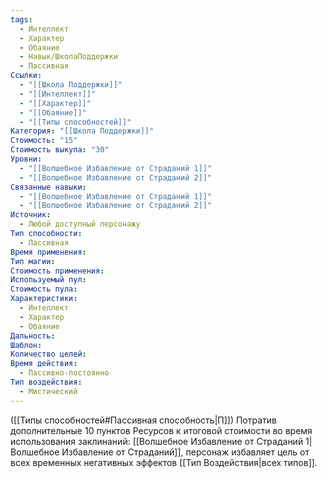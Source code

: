 ```yaml
---
tags:
  - Интеллект
  - Характер
  - Обаяние
  - Навык/ШколаПоддержки
  - Пассивная
Ссылки:
  - "[[Школа Поддержки]]"
  - "[[Интеллект]]"
  - "[[Характер]]"
  - "[[Обаяние]]"
  - "[[Типы способностей]]"
Категория: "[[Школа Поддержки]]"
Стоимость: "15"
Стоимость выкупа: "30"
Уровни:
  - "[[Волшебное Избавление от Страданий 1]]"
  - "[[Волшебное Избавление от Страданий 2]]"
Связанные навыки:
  - "[[Волшебное Избавление от Страданий 1]]"
  - "[[Волшебное Избавление от Страданий 2]]"
Источник:
  - Любой доступный персонажу
Тип способности:
  - Пассивная
Время применения: 
Тип магии: 
Стоимость применения: 
Используемый пул: 
Стоимость пула: 
Характеристики:
  - Интеллект
  - Характер
  - Обаяние
Дальность: 
Шаблон: 
Количество целей: 
Время действия:
  - Пассивно-постоянно
Тип воздействия:
  - Мистический
---
```

([[Типы способностей#Пассивная способность|П]]) Потратив дополнительные 10 пунктов Ресурсов к итоговой стоимости во время использования заклинаний: [[Волшебное Избавление от Страданий 1|Волшебное Избавление от Страданий]], персонаж избавляет цель от всех временных негативных эффектов [[Тип Воздействия|всех типов]].